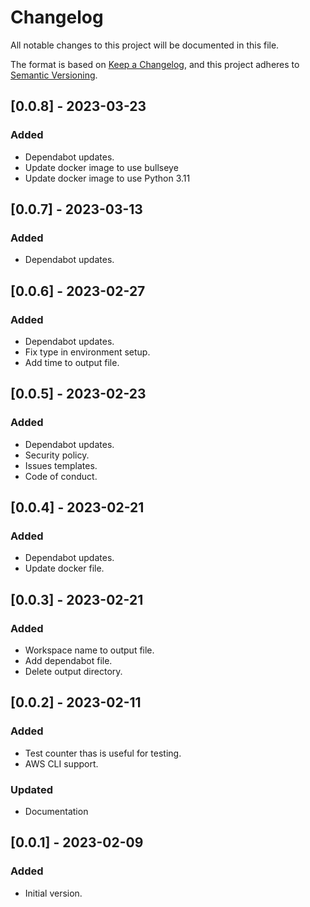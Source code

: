 # Changelog

All notable changes to this project will be documented in this file.

The format is based on [Keep a Changelog](https://keepachangelog.com/en/1.0.0/),
and this project adheres to [Semantic Versioning](https://semver.org/spec/v2.0.0.html).

## [0.0.8] - 2023-03-23

### Added

- Dependabot updates.
- Update docker image to use bullseye
- Update docker image to use Python 3.11

## [0.0.7] - 2023-03-13

### Added

- Dependabot updates.

## [0.0.6] - 2023-02-27

### Added

- Dependabot updates.
- Fix type in environment setup.
- Add time to output file.

## [0.0.5] - 2023-02-23

### Added

- Dependabot updates.
- Security policy.
- Issues templates.
- Code of conduct.

## [0.0.4] - 2023-02-21

### Added

- Dependabot updates.
- Update docker file.
 
## [0.0.3] - 2023-02-21

### Added

- Workspace name to output file.
- Add dependabot file.
- Delete output directory. 

## [0.0.2] - 2023-02-11

### Added

- Test counter thas is useful for testing.
- AWS CLI support. 

### Updated 

- Documentation

## [0.0.1] - 2023-02-09

### Added

- Initial version.
